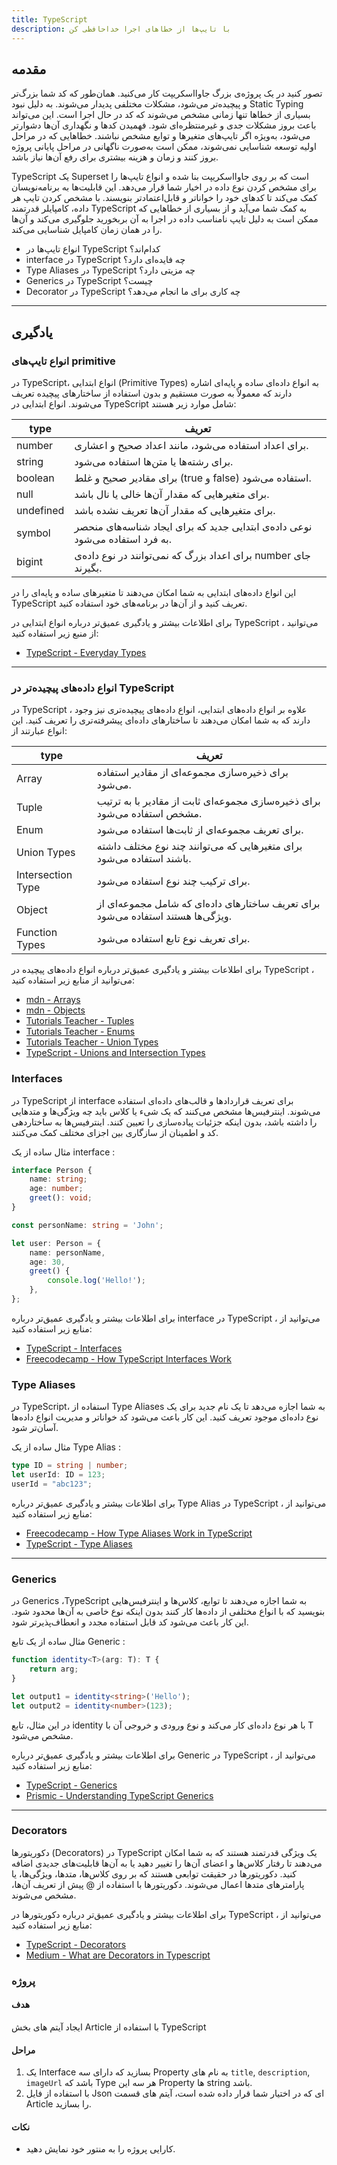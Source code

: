 ```yaml
---
title: TypeScript
description: با تایپ‌ها از خطاهای اجرا خداحافظی کن
---
```


## مقدمه

تصور کنید در یک پروژه‌ی بزرگ جاوااسکریپت کار می‌کنید. همان‌طور که کد شما بزرگ‌تر و پیچیده‌تر می‌شود، مشکلات مختلفی پدیدار می‌شوند.
به دلیل نبود
Static Typing
بسیاری از خطاها تنها زمانی مشخص می‌شوند که کد در حال اجرا است. این می‌تواند باعث بروز مشکلات جدی و غیرمنتظره‌ای شود.
فهمیدن کدها و نگهداری آن‌ها دشوارتر می‌شود، به‌ویژه اگر تایپ‌های متغیرها و توابع مشخص نباشند.
خطاهایی که در مراحل اولیه توسعه شناسایی نمی‌شوند، ممکن است به‌صورت ناگهانی در مراحل پایانی پروژه بروز کنند و زمان و هزینه بیشتری برای رفع آن‌ها نیاز باشد.

TypeScript
یک
Superset
است که بر روی جاوااسکریپت بنا شده
و انواع تایپ‌ها را برای مشخص کردن نوع داده در اخیار شما قرار می‌دهد.
این قابلیت‌ها به برنامه‌نویسان کمک می‌کند تا کدهای خود را خواناتر و قابل‌اعتمادتر بنویسند.
با مشخص کردن تایپ هر داده، کامپایلر قدرتمند
TypeScript
به کمک شما می‌آید و از بسیاری از خطاهایی که ممکن است به دلیل تایپ نامناسب داده در اجرا به آن بربخورید جلوگیری می‌کند و آن‌ها را در همان زمان کامپایل شناسایی می‌کند.

-   انواع تایپ‌ها در
    TypeScript
    کدام‌اند؟
-   interface
    در
    TypeScript
    چه فایده‌ای دارد؟
-   Type Aliases
    در
    TypeScript
    چه مزیتی دارد؟
-   Generics
    در
    TypeScript
    چیست؟
-   Decorator
    در
    TypeScript
    چه کاری برای ما انجام می‌دهد؟

---

## یادگیری

### انواع تایپ‌های primitive

در TypeScript، انواع ابتدایی
(Primitive Types)
به انواع داده‌ای ساده و پایه‌ای اشاره دارند که معمولاً به صورت مستقیم و بدون استفاده از ساختارهای پیچیده تعریف می‌شوند. انواع ابتدایی در
TypeScript
شامل موارد زیر هستند:

| type      | تعریف                                                                         |
| --------- | ----------------------------------------------------------------------------- |
| number    | برای اعداد استفاده می‌شود، مانند اعداد صحیح و اعشاری.                         |
| string    | برای رشته‌ها یا متن‌ها استفاده می‌شود.                                        |
| boolean   | برای مقادیر صحیح و غلط (true و false) استفاده می‌شود.                         |
| null      | برای متغیرهایی که مقدار آن‌ها خالی یا نال باشد.                               |
| undefined | برای متغیرهایی که مقدار آن‌ها تعریف نشده باشد.                                |
| symbol    | نوعی داده‌ی ابتدایی جدید که برای ایجاد شناسه‌های منحصر به فرد استفاده می‌شود. |
| bigint    | برای اعداد بزرگ که نمی‌توانند در نوع داده‌ی number جای بگیرند.                |

این انواع داده‌های ابتدایی به شما امکان می‌دهند تا متغیرهای ساده و پایه‌ای را در
TypeScript
تعریف کنید و از آن‌ها در برنامه‌های خود استفاده کنید.

برای اطلاعات بیشتر و یادگیری عمیق‌تر درباره انواع ابتدایی در
TypeScript
، می‌توانید از منبع زیر استفاده کنید:

-   [TypeScript - Everyday Types](https://www.typescriptlang.org/docs/handbook/2/everyday-types.html)

---

### انواع داده‌های پیچیده‌تر در TypeScript

در
TypeScript
، علاوه بر انواع داده‌های ابتدایی، انواع داده‌های پیچیده‌تری نیز وجود دارند که به شما امکان می‌دهند تا ساختارهای داده‌ای پیشرفته‌تری را تعریف کنید. این انواع عبارتند از:

| type              | تعریف                                                                            |
| ----------------- | -------------------------------------------------------------------------------- |
| Array             | برای ذخیره‌سازی مجموعه‌ای از مقادیر استفاده می‌شود.                              |
| Tuple             | برای ذخیره‌سازی مجموعه‌ای ثابت از مقادیر با به ترتیب مشخص استفاده می‌شود.        |
| Enum              | برای تعریف مجموعه‌ای از ثابت‌ها استفاده می‌شود.                                  |
| Union Types       | برای متغیرهایی که می‌توانند چند نوع مختلف داشته باشند استفاده می‌شود.            |
| Intersection Type | برای ترکیب چند نوع استفاده می‌شود.                                               |
| Object            | برای تعریف ساختارهای داده‌ای که شامل مجموعه‌ای از ویژگی‌ها هستند استفاده می‌شود. |
| Function Types    | برای تعریف نوع تابع استفاده می‌شود.                                              |

برای اطلاعات بیشتر و یادگیری عمیق‌تر درباره انواع داده‌های پیچیده در
TypeScript
، می‌توانید از منابع زیر استفاده کنید:

-   [mdn - Arrays](https://developer.mozilla.org/en-US/docs/Glossary/Array)
-   [mdn - Objects](https://developer.mozilla.org/en-US/docs/Glossary/Object)
-   [Tutorials Teacher - Tuples](https://www.tutorialsteacher.com/typescript/typescript-tuple)
-   [Tutorials Teacher - Enums](https://www.tutorialsteacher.com/typescript/typescript-enum)
-   [Tutorials Teacher - Union Types](https://www.tutorialsteacher.com/typescript/typescript-union)
-   [TypeScript - Unions and Intersection Types](https://www.typescriptlang.org/docs/handbook/unions-and-intersections.html)

### Interfaces

در
TypeScript
از
interface
برای تعریف قراردادها و قالب‌های داده‌ای استفاده می‌شوند. اینترفیس‌ها مشخص می‌کنند که یک شیء یا کلاس باید چه ویژگی‌ها و متدهایی را داشته باشد، بدون اینکه جزئیات پیاده‌سازی را تعیین کنند. اینترفیس‌ها به ساختاردهی کد و اطمینان از سازگاری بین اجزای مختلف کمک می‌کنند.

مثال ساده از یک
interface
:

```typescript
interface Person {
    name: string;
    age: number;
    greet(): void;
}

const personName: string = 'John';

let user: Person = {
    name: personName,
    age: 30,
    greet() {
        console.log('Hello!');
    },
};
```

برای اطلاعات بیشتر و یادگیری عمیق‌تر درباره
interface
در
TypeScript
، می‌توانید از منابع زیر استفاده کنید:

-   [TypeScript - Interfaces](https://www.typescriptlang.org/docs/handbook/interfaces.html)
-   [Freecodecamp - How TypeScript Interfaces Work](https://www.freecodecamp.org/news/how-typescript-interfaces-work/)

### Type Aliases

در TypeScript، استفاده از
Type Aliases
به شما اجازه می‌دهد تا یک نام جدید برای یک نوع داده‌ای موجود تعریف کنید. این کار باعث می‌شود کد خواناتر و مدیریت انواع داده‌ها آسان‌تر شود.

مثال ساده از یک
Type Alias
:

```typescript
type ID = string | number;
let userId: ID = 123;
userId = "abc123";
```

برای اطلاعات بیشتر و یادگیری عمیق‌تر درباره
Type Alias
در
TypeScript
، می‌توانید از منابع زیر استفاده کنید:

-   [Freecodecamp - How Type Aliases Work in TypeScript](https://www.freecodecamp.org/news/how-typescript-type-aliases-work/)
-   [TypeScript - Type Aliases](https://www.typescriptlang.org/docs/handbook/2/everyday-types.html#type-aliases)

---

### Generics

در
Generics ،TypeScript
به شما اجازه می‌دهند تا توابع، کلاس‌ها و اینترفیس‌هایی بنویسید که با انواع مختلفی از داده‌ها کار کنند بدون اینکه نوع خاصی به آن‌ها محدود شود. این کار باعث می‌شود کد قابل استفاده مجدد و انعطاف‌پذیرتر شود.

مثال ساده از یک تابع
Generic
:

```typescript
function identity<T>(arg: T): T {
    return arg;
}

let output1 = identity<string>('Hello');
let output2 = identity<number>(123);
```

در این مثال، تابع
identity
با هر نوع داده‌ای کار می‌کند و نوع ورودی و خروجی آن با
T
مشخص می‌شود.

برای اطلاعات بیشتر و یادگیری عمیق‌تر درباره
Generic
در
TypeScript
، می‌توانید از منابع زیر استفاده کنید:

-   [TypeScript - Generics](https://www.typescriptlang.org/docs/handbook/2/generics.html)
-   [Prismic - Understanding TypeScript Generics](https://prismic.io/blog/typescript-generics)

---

### Decorators

دکوریتورها
(Decorators)
در
TypeScript
یک ویژگی قدرتمند هستند که به شما امکان می‌دهند تا رفتار کلاس‌ها و اعضای آن‌ها را تغییر دهید یا به آن‌ها قابلیت‌های جدیدی اضافه کنید. دکوریتورها در حقیقت توابعی هستند که بر روی کلاس‌ها، متدها، ویژگی‌ها، یا پارامترهای متدها اعمال می‌شوند. دکوریتورها با استفاده از
@
پیش از تعریف آن‌ها، مشخص می‌شوند.

برای اطلاعات بیشتر و یادگیری عمیق‌تر درباره دکوریتورها در
TypeScript
، می‌توانید از منابع زیر استفاده کنید:

-   [TypeScript - Decorators](https://www.typescriptlang.org/docs/handbook/decorators.html)
-   [Medium - What are Decorators in Typescript](https://medium.com/@InspireTech/what-are-decorators-in-typescript-and-how-to-use-decorators-d82d15c5851f)

### پروژه

#### هدف

ایجاد آیتم های بخش
Article
با استفاده از
TypeScript

#### مراحل

1. یک
   Interface
   بسازید که دارای سه
   Property
   به نام های
   `title`, `description`, `imageUrl`
   باشد که
   Type
   هر سه این
   Property
   ها
   string
   باشد.
2. با استفاده از فایل
   Json
   ای که در اختیار شما قرار داده شده است، آیتم های قسمت
   Article
   را بسازید.

#### نکات

-   کارایی پروژه را به منتور خود نمایش دهید.
